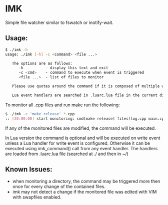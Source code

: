 IMK
============
Simple file watcher similar to fswatch or inotify-wait.


Usage:
------
```bash
$ ./imk -h
usage: ./imk [-h] -c <command> <file ...>

   The options are as follows:
      -h          - display this text and exit
      -c <cmd>    - command to execute when event is triggered
      <file ...>  - list of files to monitor

   Please use quotes around the command if it is composed of multiple words

   Lua event handlers are searched in .luarc.lua file in the current directory and then in $HOME
```

To monitor all .cpp files and run make run the following:

```bash
$ ./imk -c 'make release' *.cpp
:: [20:00:00] start monitoring: cmd[make release] files[log.cpp main.cpp]
```

If any of the monitored files are modified, the command will be executed.

In Lua version the command is optional and will be executed on write event unless a Lua handler for write event is configured. Otherwise it can be executed using imk_command() call from any event handler. The handlers are loaded from .luarc.lua file (searched at ./ and then in ~/)

Known Issues:
-------------
 - when monitoring a directory, the command may be triggered more then once for every change of the contained files.
 - imk may not detect a change if the monitored file was edited with VIM with swapfiles enabled.
